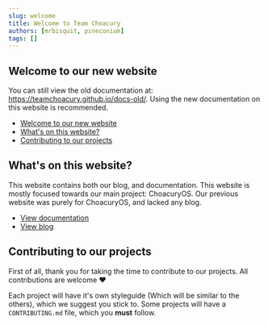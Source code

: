 ```yaml
---
slug: welcome
title: Welcome to Team Choacury
authors: [mrbisquit, pineconium]
tags: []
---
```


## Welcome to our new website
You can still view the old documentation at: https://teamchoacury.github.io/docs-old/.
Using the new documentation on this website is recommended.

- [Welcome to our new website](#welcome-to-our-new-website)
- [What's on this website?](#whats-on-this-website)
- [Contributing to our projects](#contributing-to-our-projects)

<!-- truncate -->

## What's on this website?
This website contains both our blog, and documentation. This website is mostly focused towards
our main project: ChoacuryOS. Our previous website was purely for ChoacuryOS, and lacked any
blog.

- [View documentation](/docs/team)
- [View blog](/blog)

## Contributing to our projects
First of all, thank you for taking the time to contribute to our projects. All contributions are welcome ❤️

Each project will have it's own styleguide (Which will be similar to the others), which we suggest you stick to.
Some projects will have a `CONTRIBUTING.md` file, which you **must** follow.